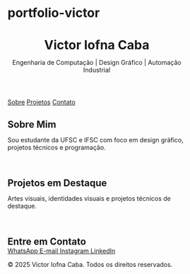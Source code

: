 # portfolio-victor
<!DOCTYPE html>
<html lang="pt-br">
<head>
  <meta charset="UTF-8">
  <meta name="viewport" content="width=device-width, initial-scale=1.0">
  <title>Portfólio - Victor Iofna Caba</title>
  <link rel="stylesheet" href="https://cdnjs.cloudflare.com/ajax/libs/font-awesome/6.4.0/css/all.min.css">
  <style>
    * {
      box-sizing: border-box;
      margin: 0;
      padding: 0;
    }

  body {
      font-family: Arial, sans-serif;
      background: linear-gradient(to right, #ffecd2, #fcb69f);
      color: #333;
    }

   header {
      background-color: #ff5722;
      color: white;
      padding: 20px;
      text-align: center;
    }

  nav {
      background-color: #fff3e0;
      display: flex;
      justify-content: center;
      padding: 15px 0;
      gap: 30px;
    }

   nav a {
      text-decoration: none;
      color: #ff5722;
      font-weight: bold;
      font-size: 18px;
    }

   nav a:hover {
      text-decoration: underline;
    }

   main {
      padding: 40px 20px;
      text-align: center;
    }

  .botao-contato {
      display: inline-block;
      margin: 15px;
      padding: 15px 25px;
      background-color: #ff5722;
      color: white;
      text-decoration: none;
      border-radius: 30px;
      font-size: 18px;
      font-weight: bold;
      transition: 0.3s;
    }

  .botao-contato i {
      margin-right: 10px;
    }

   .botao-contato:hover {
      background-color: #e64a19;
    }

   footer {
      background-color: #ff5722;
      color: white;
      text-align: center;
      padding: 20px;
      margin-top: 40px;
    }
  </style>
</head>
<body>
  <header>
    <h1>Victor Iofna Caba</h1>
    <p>Engenharia de Computação | Design Gráfico | Automação Industrial</p>
  </header>

  <nav>
    <a href="#sobre">Sobre</a>
    <a href="#projetos">Projetos</a>
    <a href="#contato">Contato</a>
  </nav>

  <main>
    <section id="sobre">
      <h2>Sobre Mim</h2>
      <p>Sou estudante da UFSC e IFSC com foco em design gráfico, projetos técnicos e programação.</p>
    </section>

  <section id="projetos" style="margin-top: 60px;">
      <h2>Projetos em Destaque</h2>
      <p>Artes visuais, identidades visuais e projetos técnicos de destaque.</p>
    </section>

  <section id="contato" style="margin-top: 60px;">
      <h2>Entre em Contato</h2>
      <div class="contato-container">
        <a class="botao-contato" href="https://wa.me/5548999397911" target="_blank">
          <i class="fab fa-whatsapp"></i> WhatsApp
        </a>
        <a class="botao-contato" href="mailto:victor.caba@grad.ufsc.br">
          <i class="fas fa-envelope"></i> E-mail
        </a>
        <a class="botao-contato" href="https://www.instagram.com/victor_iofna_caba" target="_blank">
          <i class="fab fa-instagram"></i> Instagram
        </a>
        <a class="botao-contato" href="https://www.linkedin.com/in/victor-iofna-caba-a06a832a2" target="_blank">
          <i class="fab fa-linkedin"></i> LinkedIn
        </a>
      </div>
    </section>
  </main>

  <footer>
    <p>&copy; 2025 Victor Iofna Caba. Todos os direitos reservados.</p>
  </footer>
</body>
</html>
